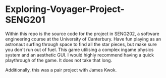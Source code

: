 # Exploring-Voyager-Project-SENG201
Within this repo is the source code for the project in SENG202, a software engineering course at the University of Canterbury. Have fun playing as an astronaut surfing through space to find all the star pieces, but make sure you don't run out of fuel. This game utilising a complex ingame physics system and an aesthetic GUI. I would highly recommend having a quick playthrough of the game. It does not take that long. 

Additionally, this was a pair project with James Kwok.
